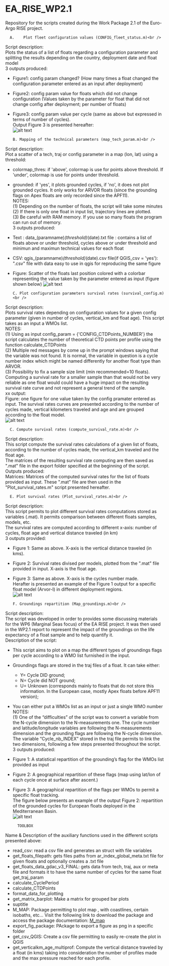 # EA_RISE_WP2.1
Repository for the scripts created during the Work Package 2.1 of the Euro-Argo RISE project.

      A.	Plot fleet configuration values (CONFIG_fleet_status.m)<br />
Script description:<br />
Plots the status of a list of floats regarding a configuration parameter and splitting the results depending on the country, deployment date and float model<br />
3 outputs produced:<br />
- Figure1: config param changed? (How many times a float changed the configuration parameter entered as an input after deployment)<br /> 
- Figure2: config param value for floats which did not change configuration (Values taken by the parameter for float that did not change config after deployment; per number of floats)<br />
- Figure3: config param value per cycle (same as above but expressed in terms of number of cycles).<br />
Output Figure 3 is presented hereafter:<br />
![alt text](https://github.com/euroargodev/Argo_life_expectancy_analyses/blob/main/Images/01_config_fleet_status.png?raw=true)

	  B. Mapping of the technical parameters (map_tech_param.m)<br />
Script description:<br />
Plot a scatter of a tech, traj or config parameter in a map (lon, lat) using a threshold:<br />
- colormap_thres: if 'above', colormap is use for points above threshold. If 'under', colormap is use for points under threshold.
- grounded: if 'yes', it plots grounded cycles, if 'no', it does not plot grounded cycles. It only works for ARVOR floats (since the grounding flags on Apex floats are only recorded since the APF11).<br />
NOTES:<br />
(1) Depending on the number of floats, the script will take some minutes<br />
(2) If there is only one float in input list, trajectory lines are plotted.<br />
(3) Be careful with RAM memory. If you use so many floats the program can run out of memory.<br />
3 outputs produced:
- Text : data_(paramname)_(threshold)_(date).txt file : contains a list of floats  above or under threshold, cycles above or under threshold and minimun and maximun technical values for each float
- CSV: qgis_(paramname)_(threshold)_(date).csv file(if QGIS_csv = 'yes'): ".csv" file with data easy to use in qgis for reproducing the same figure
- Figure: Scatter of the floats last position colored with a colorbar representing the value taken by the parameter entered as input (figure shown below)
![alt text](https://github.com/euroargodev/Argo_life_expectancy_analyses/blob/main/Images/02_map_tech_param.jpg?raw=true)

	  C. Plot configuration parameters survival rates (survival_config.m)<br />
Script description:<br />
Plots survival rates depending on configuration values for a given config parameter (given in number of cycles, vertical_km and float age). This script takes as an input a WMOs list.<br />
NOTES:<br />
(1) Using as input config_param = {'CONFIG_CTDPoints_NUMBER'} the script calculates the number of theoretical CTD points per profile using the function calculate_CTDPoints<br />
(2) Multiple red messages by come up in the prompt windows saying that the variable was not found. It is normal, the variable in question is a cycle number index which might be named differently for another float type than ARVOR.<br />
(3) Possibility to fix a sample size limit (min recommended=10 floats). Computing a survival rate for a smaller sample than that would not be very reliable as one float would could have a huge impact on the resulting survival rate curve and not represent a general trend of the sample.<br />
xx output:<br />
Figure: one figure for one value taken by the config pramater entered as input. The survival rates curves are presented according to the number of cycles made, vertical kilometers traveled and age and are grouped according to the float model.<br />
![alt text](https://github.com/euroargodev/Argo_life_expectancy_analyses/blob/main/Images/03_config_survival_rate.jpg?raw=true)

	  C. Compute survival rates (compute_survival_rate.m)<br />
Script description:<br />
This script compute the survival rates calculations of a given list of floats, according to the number of cycles made, the vertical_km traveled and the float age.<br />
The matrices of the resulting survival rate computing are then saved as ".mat" file in the export folder specified at the beginning of the script.<br />
Outputs produced:<br />
Matrices: Matrices of the computed survival rates for the list of floats provided as input. These ".mat" file are then used in the "Plot_survival_rates.m" script presented hereafter.<br />

	  E. Plot survival rates (Plot_survival_rates.m)<br />
Script description:<br />
This script permits to plot different survival rates computations stored as variables (.mat). It permits comparison between different floats samples, models, etc.<br />
The survival rates are computed according to different x-axis: number of cycles, float age and vertical distance traveled (in km)<br />
3 outputs provided:<br />
- Figure 1: Same as above. X-axis is the vertical distance traveled (in kms).<br />
- Figure 2: Survival rates divised per models, plotted from the ".mat" file provided in input. X-axis is the float age.<br />
- Figure 3: Same as above. X-axis is the cycles number made.<br />
Herafter is presented an example of the Figure 1 output for a specific float model (Arvor-I) in different deployment regions.<br />
![alt text](https://github.com/euroargodev/Argo_life_expectancy_analyses/blob/main/Images/04_plot_survival_rates.png?raw=true)

	  F. Groundings repartition (Map_groundings.m)<br />
Script description:<br />
The script was developed in order to provides some discussing materials for the WP6 (Marginal Seas focus) of the EA RISE project. It was then used in the WP2.1 report to represent the impact of the groundings on the life expectancy of a float sample and to help quantify it.<br />
Description of the script:<br />
- This script aims to plot on a map the different types of groundings flags per cycle according to a WMO list furnished in the input.<br />
- Groundings flags are stored in the traj files of a float. It can take either:<br />
	- Y= Cycle DID ground;<br /> 
	- N= Cycle did NOT ground;<br /> 
	- U= Unknown (corresponds mainly to floats that do not store this information. In the European case, mostly Apex floats before APF11 version);<br />
- You can either put a WMOs list as an input or just a single WMO number<br />
NOTES:<br />
(1) One of the “difficulties” of the script was to convert a variable from the N-cycle dimension to the N-measurements one. The cycle number and latitude/longitude variables are following the N-measurements dimension and the grounding flags are following the N-cycle dimension.<br /> 
The variable “Cycle_nb_INDEX” stored in the traj file permits to link the two dimensions, following a few steps presented throughout the script.<br />
3 outputs produced:<br />
- Figure 1: A statistical repartition of the grounding’s flag for the WMOs list provided as input<br />
- Figure 2: A geographical repartition of these flags (map using lat/lon of each cycle once at surface after ascent.)<br />
- Figure 3: A geographical repartition of the flags per WMOs to permit a specific float tracking.<br />
The figure below presents an example of the output Figure 2: repartition of the grounded cycles for European floats deployed in the Mediterranean Basin.<br />
![alt text](https://github.com/euroargodev/Argo_life_expectancy_analyses/blob/main/Images/05_groundings.png?raw=true)<br />


		TOOLBOX
Name & Description of the auxiliary functions used in the different scripts presented above:<br />
- read_csv:	read a csv file and generates an struct with file variables	
- get_floats_filepath: gets files paths from ar_index_global_meta.txt file for given floats and optionally creates a .txt file	
- get_floats_data_gdac_v3_FINAL: gets data from tech, traj, aux or meta file and formats it to have the same number of cycles for the same float	get_traj_param
- calculate_CyclePeriod
- calculate_CTDPoints
- format_data_for_plotting
- get_matrix_barplot: Make a matrix for grouped bar plots
- suptitle
- M_MAP: Package permitting to plot map , with coastlines, certain isobaths, etc... Visit the following link to download the package and access the package documentation: [M_map](https://www.eoas.ubc.ca/~rich/map.html)
- export_fig_package: PAckage to export a figure as png in a specific folder
- get_csv_QGIS: Create a csv file permitting to easily re-create the plot in QGIS
- get_verticalkm_age_multiprof: Compute the vertical distance traveled by a float (in kms) taking into consideration the number of profiles made and the max pressure reached for each profile.

